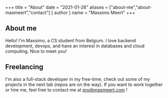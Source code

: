 +++
title = "About"
date = "2021-01-26"
aliases = ["about-me","about-masmeert","contact"]
[ author ]
  name = "Massimo Meert"
+++

## About me
Hello! I'm Massimo, a CS student from Belgium. I love backend development, devops, and have an interest in databases and cloud computing. Nice to meet you!

## Freelancing
I'm also a full-stack developer in my free-time, check out some of my projects in the next tab (repos are on the way). If you want to work together or hire me, feel free to contact me at pro@masmeert.com !
